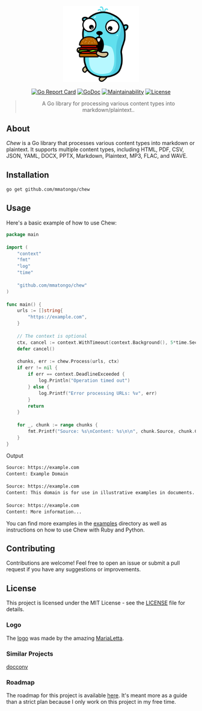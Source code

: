 <div align="center">
<img
    width=40%
    src="assets/gopher-eating.svg"
    alt="chew logo"
/>

[![Go Report Card](https://goreportcard.com/badge/github.com/mmatongo/chew)](https://goreportcard.com/report/github.com/mmatongo/chew)
[![GoDoc](https://godoc.org/github.com/mmatongo/chew?status.svg)](https://pkg.go.dev/github.com/mmatongo/chew)
[![Maintainability](https://api.codeclimate.com/v1/badges/441cfd36f310c0c48878/maintainability)](https://codeclimate.com/github/mmatongo/chew/maintainability)
[![License](https://img.shields.io/badge/License-MIT-blue.svg)](./LICENSE)
</div>

> <p align="center">A Go library for processing various content types into markdown/plaintext..</p>

## About <a id="about"></a>

*Chew* is a Go library that processes various content types into markdown or plaintext. It supports multiple content types, including HTML, PDF, CSV, JSON, YAML, DOCX, PPTX, Markdown, Plaintext, MP3, FLAC, and WAVE.

## Installation <a id="installation"></a>

```bash
go get github.com/mmatongo/chew
```

## Usage <a id="usage"></a>

Here's a basic example of how to use Chew:

```go
package main

import (
    "context"
    "fmt"
    "log"
	"time"

    "github.com/mmatongo/chew"
)

func main() {
    urls := []string{
        "https://example.com",
    }

	// The context is optional
	ctx, cancel := context.WithTimeout(context.Background(), 5*time.Second)
	defer cancel()

    chunks, err := chew.Process(urls, ctx)
    if err != nil {
		if err == context.DeadlineExceeded {
			log.Println("Operation timed out")
		} else {
			log.Printf("Error processing URLs: %v", err)
		}
		return
    }

    for _, chunk := range chunks {
        fmt.Printf("Source: %s\nContent: %s\n\n", chunk.Source, chunk.Content)
    }
}
```

Output

```bash
Source: https://example.com
Content: Example Domain

Source: https://example.com
Content: This domain is for use in illustrative examples in documents. You may use this domain in literature without prior coordination or asking for permission.

Source: https://example.com
Content: More information...
```

You can find more examples in the [examples](./examples) directory as well as instructions on how to use Chew with Ruby and Python.

## Contributing <a id="contributing"></a>

Contributions are welcome! Feel free to open an issue or submit a pull request if you have any suggestions or improvements.

## License <a id="license"></a>

This project is licensed under the MIT License - see the [LICENSE](./LICENSE) file for details.

### Logo <a id="logo"></a>

The [logo](https://github.com/MariaLetta/free-gophers-pack) was made by the amazing [MariaLetta](https://github.com/MariaLetta).


### Similar Projects <a id="similar_projects"></a>
[docconv](https://github.com/sajari/docconv)

### Roadmap <a id="roadmap"></a>
The roadmap for this project is available [here](./TODO.md). It's meant more as a guide than a strict plan because I only work on this project in my free time.
